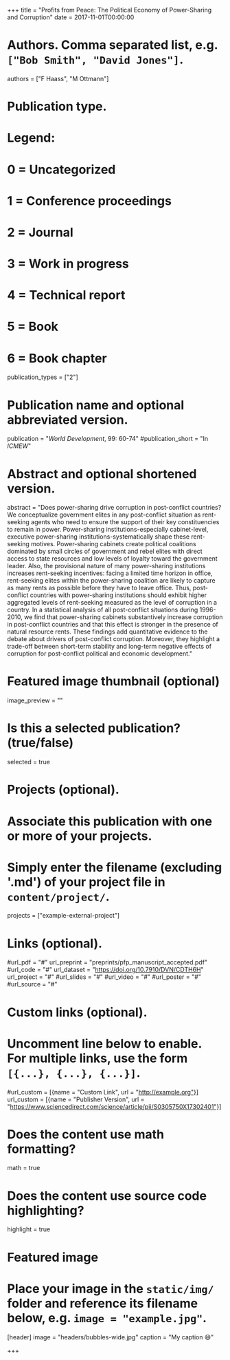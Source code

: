 +++
title = "Profits from Peace: The Political Economy of Power-Sharing and Corruption"
date = 2017-11-01T00:00:00

# Authors. Comma separated list, e.g. `["Bob Smith", "David Jones"]`.
authors = ["F Haass", "M Ottmann"]

# Publication type.
# Legend:
# 0 = Uncategorized
# 1 = Conference proceedings
# 2 = Journal
# 3 = Work in progress
# 4 = Technical report
# 5 = Book
# 6 = Book chapter
publication_types = ["2"]

# Publication name and optional abbreviated version.
publication = "*World Development*, 99: 60-74"
#publication_short = "In *ICMEW*"

# Abstract and optional shortened version.
abstract = "Does power-sharing drive corruption in post-conflict countries? We conceptualize government elites in any post-conflict situation as rent-seeking agents who need to ensure the support of their key constituencies to remain in power. Power-sharing institutions-especially cabinet-level, executive power-sharing institutions-systematically shape these rent-seeking motives. Power-sharing cabinets create political coalitions dominated by small circles of government and rebel elites with direct access to state resources and low levels of loyalty toward the government leader. Also, the provisional nature of many power-sharing institutions increases rent-seeking incentives: facing a limited time horizon in office, rent-seeking elites within the power-sharing coalition are likely to capture as many rents as possible before they have to leave office. Thus, post-conflict countries with power-sharing institutions should exhibit higher aggregated levels of rent-seeking measured as the level of corruption in a country. In a statistical analysis of all post-conflict situations during 1996-2010, we find that power-sharing cabinets substantively increase corruption in post-conflict countries and that this effect is stronger in the presence of natural resource rents. These findings add quantitative evidence to the debate about drivers of post-conflict corruption. Moreover, they highlight a trade-off between short-term stability and long-term negative effects of corruption for post-conflict political and economic development."

# Featured image thumbnail (optional)
image_preview = ""

# Is this a selected publication? (true/false)
selected = true

# Projects (optional).
#   Associate this publication with one or more of your projects.
#   Simply enter the filename (excluding '.md') of your project file in `content/project/`.
projects = ["example-external-project"]

# Links (optional).
#url_pdf = "#"
url_preprint = "preprints/pfp_manuscript_accepted.pdf"
#url_code = "#"
url_dataset = "https://doi.org/10.7910/DVN/CDTH6H"
url_project = "#"
#url_slides = "#"
#url_video = "#"
#url_poster = "#"
#url_source = "#"

# Custom links (optional).
#   Uncomment line below to enable. For multiple links, use the form `[{...}, {...}, {...}]`.
#url_custom = [{name = "Custom Link", url = "http://example.org"}]
url_custom = [{name = "Publisher Version", url = "https://www.sciencedirect.com/science/article/pii/S0305750X17302401"}]

# Does the content use math formatting?
math = true

# Does the content use source code highlighting?
highlight = true

# Featured image
# Place your image in the `static/img/` folder and reference its filename below, e.g. `image = "example.jpg"`.
[header]
image = "headers/bubbles-wide.jpg"
caption = "My caption :smile:"

+++
